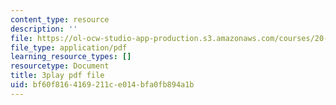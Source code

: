 ```yaml
---
content_type: resource
description: ''
file: https://ol-ocw-studio-app-production.s3.amazonaws.com/courses/20-219-becoming-the-next-bill-nye-writing-and-hosting-the-educational-show-january-iap-2015/bf60f8164169211ce014bfa0fb894a1b_MTxjpJSp43A.pdf
file_type: application/pdf
learning_resource_types: []
resourcetype: Document
title: 3play pdf file
uid: bf60f816-4169-211c-e014-bfa0fb894a1b
---
```

